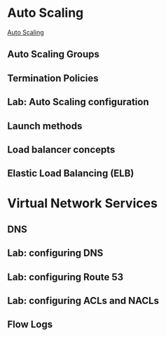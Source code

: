 
# Auto Scaling

[Auto Scaling](https://aws.amazon.com/autoscaling/)

## Auto Scaling Groups

## Termination Policies

## Lab: Auto Scaling configuration

## Launch methods

## Load balancer concepts

## Elastic Load Balancing (ELB)

# Virtual Network Services

## DNS

## Lab: configuring DNS

## Lab: configuring Route 53

## Lab: configuring ACLs and NACLs

## Flow Logs
